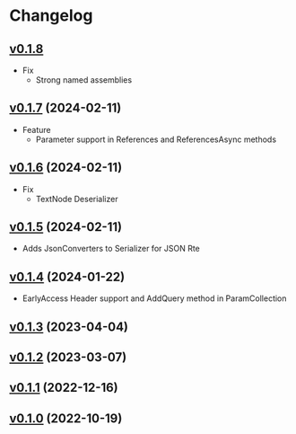 # Changelog

## [v0.1.8](https://github.com/contentstack/contentstack-management-dotnet/tree/v0.1.8)
 - Fix
   - Strong named assemblies

## [v0.1.7](https://github.com/contentstack/contentstack-management-dotnet/tree/v0.1.7) (2024-02-11)
 - Feature
   - Parameter support in References and ReferencesAsync methods

## [v0.1.6](https://github.com/contentstack/contentstack-management-dotnet/tree/v0.1.6) (2024-02-11)
 - Fix
   - TextNode Deserializer

## [v0.1.5](https://github.com/contentstack/contentstack-management-dotnet/tree/v0.1.5) (2024-02-11)
 - Adds JsonConverters to Serializer for JSON Rte 

## [v0.1.4](https://github.com/contentstack/contentstack-management-dotnet/tree/v0.1.4) (2024-01-22)
 - EarlyAccess Header support and AddQuery method in ParamCollection

## [v0.1.3](https://github.com/contentstack/contentstack-management-dotnet/tree/v0.1.3) (2023-04-04)

## [v0.1.2](https://github.com/contentstack/contentstack-management-dotnet/tree/v0.1.2) (2023-03-07)

## [v0.1.1](https://github.com/contentstack/contentstack-management-dotnet/tree/v0.1.1) (2022-12-16)

## [v0.1.0](https://github.com/contentstack/contentstack-management-dotnet/tree/v0.1.0) (2022-10-19)